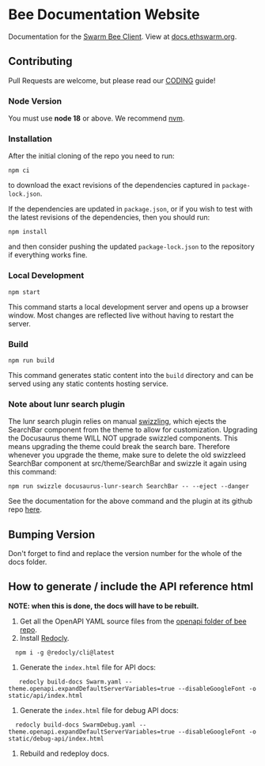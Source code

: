 # Bee Documentation Website

Documentation for the [Swarm Bee Client](https://github.com/ethersphere/bee). View at [docs.ethswarm.org](https://docs.ethswarm.org).

## Contributing

Pull Requests are welcome, but please read our [CODING](CODING.md) guide!

### Node Version

You must use **node 18** or above. We recommend [nvm](https://github.com/nvm-sh/nvm).

### Installation

After the initial cloning of the repo you need to run:

```
npm ci
```

to download the exact revisions of the dependencies captured in
`package-lock.json`.

If the dependencies are updated in `package.json`, or if you wish to
test with the latest revisions of the dependencies, then you should
run:

```
npm install
```

and then consider pushing the updated `package-lock.json` to the
repository if everything works fine.

### Local Development

```
npm start
```

This command starts a local development server and opens up a browser
window. Most changes are reflected live without having to restart the
server.

### Build

```
npm run build
```

This command generates static content into the `build` directory and can be served using any static contents hosting service.


### Note about lunr search plugin

The lunr search plugin relies on manual [swizzling](https://docusaurus.io/docs/next/swizzling), which ejects the SearchBar component from the theme to allow for customization. Upgrading the Docusaurus theme WILL NOT upgrade swizzled components. This means upgrading the theme could break the search bare. Therefore whenever you upgrade the theme, make sure to delete the old swizzleed SearchBar component at src/theme/SearchBar and swizzle it again using this command:

```
npm run swizzle docusaurus-lunr-search SearchBar -- --eject --danger
```
See the documentation for the above command and the plugin at its github repo [here](https://github.com/praveenn77/docusaurus-lunr-search).


## Bumping Version

Don't forget to find and replace the version number for the whole of the docs folder. 

## How to generate / include the API reference html

**NOTE: when this is done, the docs will have to be rebuilt.**

1. Get all the OpenAPI YAML source files from the [openapi folder of bee repo](https://github.com/ethersphere/bee/tree/master/openapi).
1. Install [Redocly](https://redocly.com/docs/cli/installation/).
  ```
    npm i -g @redocly/cli@latest
  ```
1. Generate the `index.html` file for API docs: 
 ```
    redocly build-docs Swarm.yaml --theme.openapi.expandDefaultServerVariables=true --disableGoogleFont -o static/api/index.html
  ```
1. Generate the `index.html` file for debug API docs: 
  ```
    redocly build-docs SwarmDebug.yaml --theme.openapi.expandDefaultServerVariables=true --disableGoogleFont -o static/debug-api/index.html
  ```
1. Rebuild and redeploy docs.
